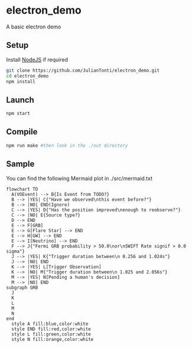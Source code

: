 # electron_demo

A basic electron demo

## Setup
Install [NodeJS](https://nodejs.org/en/download/) if required
```bash
git clone https://github.com/JulianTonti/electron_demo.git
cd electron_demo
npm install
```

## Launch
```bash
npm start
```

## Compile
```bash
npm run make #then look in the ./out directory
```

## Sample
You can find the following Mermaid plot in ./src/mermaid.txt

```mermaid
flowchart TD
  A(VOEvent) --> B{Is Event from TODO?}
  B --> |YES| C{"Have we observed\nthis event before?"}
  B --> |NO| END(Ignore)
  C --> |YES| D{"Has the position improved\nenough to reobserve?"}
  C --> |NO| E{Source type?}
  D --> END
  E --> F[GRB]
  E --> G[Flare Star] --> END
  E --> H[GW] --> END
  E --> I[Neutrino] --> END
  F --> J{"Fermi GRB probability > 50.0\nor\nSWIFT Rate signif > 0.0 sigma"}
  J --> |YES| K{"Trigger duration between\n 0.256 and 1.024s"}
  J --> |NO| END
  K --> |YES| L[Trigger Observation]
  K --> |NO| M{"Trigger duration between\n 1.025 and 2.056s"}
  M --> |YES| N[Pending a human's decision]
  M --> |NO| END
subgraph GRB
  J 
  K 
  L 
  M 
  N
end
  style A fill:blue,color:white
  style END fill:red,color:white
  style L fill:green,color:white
  style N fill:orange,color:white
```